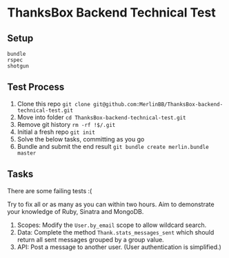 # ThanksBox Backend Technical Test

## Setup

```
bundle
rspec
shotgun
```

## Test Process

1. Clone this repo `git clone git@github.com:MerlinBB/ThanksBox-backend-technical-test.git`
2. Move into folder `cd ThanksBox-backend-technical-test.git`
3. Remove git history `rm -rf !$/.git`
4. Initial a fresh repo `git init`
5. Solve the below tasks, committing as you go
6. Bundle and submit the end result `git bundle create merlin.bundle master`

## Tasks

There are some failing tests :(

Try to fix all or as many as you can within two hours. Aim to demonstrate your knowledge of Ruby, Sinatra and MongoDB.

1. Scopes: Modify the `User.by_email` scope to allow wildcard search.
2. Data: Complete the method `Thank.stats_messages_sent` which should return all sent messages grouped by a group value.
3. API: Post a message to another user. (User authentication is simplified.)
